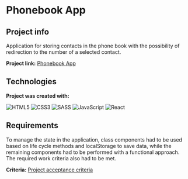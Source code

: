 # Phonebook App

## Project info
Application for storing contacts in the phone book with the possibility of redirection to the number of a selected contact.

**Project link:** [Phonebook App](https://dawidmarek95x.github.io/goit-react-hw-03-phonebook/)

## Technologies
**Project was created with:**

![HTML5](https://img.shields.io/badge/html5-%23E34F26.svg?style=for-the-badge&logo=html5&logoColor=white) ![CSS3](https://img.shields.io/badge/css3-%231572B6.svg?style=for-the-badge&logo=css3&logoColor=white) ![SASS](https://img.shields.io/badge/SASS-hotpink.svg?style=for-the-badge&logo=SASS&logoColor=white) ![JavaScript](https://img.shields.io/badge/javascript-%23323330.svg?style=for-the-badge&logo=javascript&logoColor=%23F7DF1E) ![React](https://img.shields.io/badge/react-%2320232a.svg?style=for-the-badge&logo=react&logoColor=%2361DAFB)

## Requirements
To manage the state in the application, class components had to be used based on life cycle methods and localStorage to save data, while the remaining components had to be performed with a functional approach. The required work criteria also had to be met.

**Criteria:**
[Project acceptance criteria](https://github.com/goitacademy/react-homework/blob/master/homework-02/phonebook/README.pl.md)
